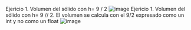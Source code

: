 Ejericio 1. Volumen del sólido con h= 9 / 2
![image](https://github.com/user-attachments/assets/6fedd8d8-0704-48d0-94af-06b52aa5a2c0)
Ejericio 1. Volumen del sólido con h= 9 // 2. El volumen se calcula con el 9/2 expresado como un int y no como un float
![image](https://github.com/user-attachments/assets/550221e6-b922-49ca-99e6-2be23ec11c5f)
